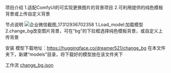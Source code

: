 项目介绍
1.适配ComfyUI的可实现更换图片的背景项目
2.可利用提供的纯色模板背景或上传自定义背景

节点说明
![企业微信截图_17312936702358](https://github.com/user-attachments/assets/5cc60dd4-f0fd-4431-b2fe-92a72199e0a8)
1.Load_model:加载模型
2.change_bg改变图片背景，可在“bg”的下拉框选择纯色模板背景，或自定义上传背景

安装
模型下载地址：https://huggingface.co/dreamer521/change_bg
在本文件夹下，新建“models”目录，将下载好的模型放在该文件夹下

工作流
[change_bg.json](https://github.com/user-attachments/files/17694685/change_bg.json)
